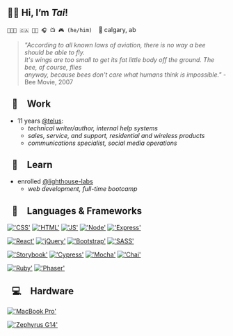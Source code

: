 ## 👋🏼 Hi, I’m *Tai*!
`👨🏻‍💻 🇨🇦 🏳️‍🌈 🎧 📺 🎮 (he/him)` &ensp; 📍 calgary, ab

> *"According to all known laws of aviation, there is no way a bee should be able to fly.\
> It's wings are too small to get its fat little body off the ground. The bee, of course, flies\
> anyway, because bees don't care what humans think is impossible."* - Bee Movie, 2007

## &ensp;💼&emsp;Work

- 11 years [@telus](https://github.com/telus):
  - *technical writer/author, internal help systems*
  - *sales, service, and support, residential and wireless products*
  - *communications specialist, social media operations*

## &ensp;📓&emsp;Learn

- enrolled [@lighthouse-labs](https://github.com/lighthouse-labs)
  - *web development, full-time bootcamp*

## &ensp;🔣&emsp;Languages & Frameworks

[!['CSS'](https://img.shields.io/badge/CSS3-1572B6?style=for-the-badge&logo=css3&logoColor=white)](#)
[!['HTML'](https://img.shields.io/badge/HTML5-E34F26?style=for-the-badge&logo=html5&logoColor=white)](#)
[!['JS'](https://img.shields.io/badge/JavaScript-323330?style=for-the-badge&logo=javascript&logoColor=F7DF1E)](#)
[!['Node'](https://img.shields.io/badge/Node.js-339933?style=for-the-badge&logo=nodedotjs&logoColor=white)](#)
[!['Express'](https://img.shields.io/badge/Express.s-000000?style=for-the-badge&logo=express&logoColor=white)](#)

[!['React'](https://img.shields.io/badge/React-20232A?style=for-the-badge&logo=react&logoColor=61DAFB)](#)
[!['jQuery'](https://img.shields.io/badge/jQuery-0769AD?style=for-the-badge&logo=jquery&logoColor=white)](#)
[!['Bootstrap'](https://img.shields.io/badge/Bootstrap-563D7C?style=for-the-badge&logo=bootstrap&logoColor=white)](#)
[!['SASS'](https://img.shields.io/badge/Sass-CC6699?style=for-the-badge&logo=sass&logoColor=white)](#)

[!['Storybook'](https://img.shields.io/badge/storybook-FF4785?style=for-the-badge&logo=storybook&logoColor=white)](#)
[!['Cypress'](https://img.shields.io/badge/Cypress-17202C?style=for-the-badge&logo=cypress&logoColor=white)](#)
[!['Mocha'](https://img.shields.io/badge/Mocha-8D6748?style=for-the-badge&logo=Mocha&logoColor=white)](#)
[!['Chai'](https://img.shields.io/badge/chai-A30701?style=for-the-badge&logo=chai&logoColor=white)](#)

[!['Ruby'](https://img.shields.io/badge/Ruby_on_Rails-CC0000?style=for-the-badge&logo=ruby-on-rails&logoColor=white)](#)
[!['Phaser'](https://img.shields.io/badge/Phaser-99388c?style=for-the-badge)](#)

## &ensp;💻&emsp;Hardware

[!['MacBook Pro'](https://img.shields.io/badge/MacBook_Pro-14%22,_M1_Pro,_2021-333333?style=for-the-badge&logo=apple&logoColor=white)](#)

[!['Zephyrus G14'](https://img.shields.io/badge/ROG_Zephyrus_G14-AMD_Ryzen_7_5800HS-333333?style=for-the-badge&logo=republic-of-gamers&logoColor=white)](#)
